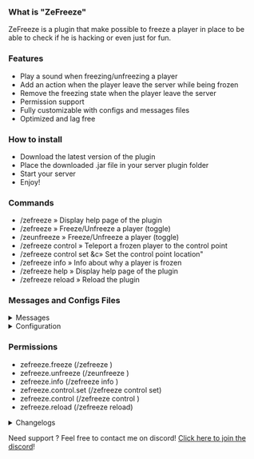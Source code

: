 ### What is "ZeFreeze"
ZeFreeze is a plugin that make possible to freeze a player in place to be able to check if he is hacking or even just for fun.

### Features
- Play a sound when freezing/unfreezing a player
- Add an action when the player leave the server while being frozen
- Remove the freezing state when the player leave the server
- Permission support
- Fully customizable with configs and messages files
- Optimized and lag free 

### How to install
- Download the latest version of the plugin
- Place the downloaded .jar file in your server plugin folder
- Start your server
- Enjoy!

### Commands
- /zefreeze » Display help page of the plugin
- /zefreeze <player> » Freeze/Unfreeze a player (toggle)
- /zeunfreeze <player> » Freeze/Unfreeze a player (toggle)
- /zefreeze control <player> » Teleport a frozen player to the control point
- /zefreeze control set &c» Set the control point location"
- /zefreeze info <player> » Info about why a player is frozen
- /zefreeze help » Display help page of the plugin
- /zefreeze reload » Reload the plugin

### Messages and Configs Files
<details>
<summary>Messages</summary>

	prefix: "&c[&dZe&bFreeze&c] "
	
	no-reason: "&aNo reason"
	
	player-frozen:
	  - "&2You have &cfrozen &b{player}&2!"
	  - "&2Reason: {reason}"
	  - "&2He can't move &canymore!"
	
	player-unfrozen:
	  - "&2You have &cunfrozen &b{player}&2!"
	  - "&2He can now move &cfreely!"
	
	target-frozen:
	  - "&2You have been &cfrozen by &b{freezer}&2!"
	  - "&2Reason: {reason}"
	  - "&2You can't move &canymore!"
	
	target-unfrozen:
	  - "&2You have been &cunfrozen by &b{freezer}&2!"
	  - "&2You can now move &cfreely!"
	
	target-freeze-info:
	  - "&2&m=====&r &dOpsy&bFreeze &c- &d&lInfo &2&m=====&r"
	  - "&6Freezer &c» &b{freezer}"
	  - "&6Reason &c» &2{reason}"
	  - "&6Location &c» &2X: &e{loc_x}&2, Y: &e{loc_y}&2, Z: &e{loc_z}"
	  - "&2&m=====&r &dOpsy&bFreeze &c- &d&lInfo &2&m=====&r"
	
	plugin-reload:
	  - "&2Plugin reloaded!"
	
	unfreeze-disconnect:
	  - "&b{player} &2has been unfrozen because he left the server."
	
	staff-disconnect-alert:
	  - "&b{player} &chas left the server while being frozen!"
	
	help-page:
	  - "&d/zefreeze &c» &2Show the help page"
	  - "&d/zefreeze &b<player> &c» &2Freeze a player in place"
	  - "&d/zefreeze control &b<player> &c» &2Teleport a frozen player to the control point"
	  - "&d/zefreeze control set &c» &2Set the control point location"
	  - "&d/zefreeze info &b<player> &c» &2Info about why a player is frozen"
	  - "&d/zezfreeze &bhelp &c» &2Show the help page"
	  - "&d/zefreeze &breload &c» &2Reload the plugin"
	  - " "
	  - "&d/zeunfreeze &b<player> &c» &2Unfreeze a frozen player"
	
	errors:
	  self-freeze:
	    - "&cYou can't freeze yourself!"
	  player-offline:
	    - "&cThis player is offline!"
	  player-already-frozen:
	    - "&b{player} &cis already frozen!"
	  player-not-frozen:
	    - "&b{player} &cis not frozen!"
	  damaged-a-frozen-player:
	    - "&cThis player is frozen, you can't damage him!"
	  damage-while-frozen:
	    - "&cYou can't damage an entity while being frozen!"
	  place-while-frozen:
	    - "&cYou can't place blocks while frozen!"
	  break-while-frozen:
	    - "&cYou can't break blocks while frozen!"
	  move-while-frozen:
	    - "&cSorry, but you can't move because you have been &4FROZEN &cby &b{freezer}!"
	    - "&cIf you think that's a mistake, feel free to contact a staff member!"
	  not-enough-permissions:
	    - "&cSorry, but you don't have enough permissions to do that!"
	  invalid-sound:
	    - "The sound {sound} doesn't exist! Please change it in the config file!"
	  control-location-not-set:
	    - "&cYou haven't set any control location yet!"
	  player-only:
	    - "&cYou need to be a player to perform that action!"
</details>
<details>
	<summary>Configuration</summary>

	# Allow the console to make a command when a player leave the server while he is frozen
	disconnect-action:
	enabled: true
	commands:
	  - "money set {player} 0"
	  - "ban {player} {reason}"
	
	# Unfreeze the player if he disconnect while being frozen
	unfreeze-on-disconnect: true
	
	# Enable the toggle function so when you type /freeze or /unfreeze it can freeze and unfreeze the player
	freeze-toggle: true
	
	# Block the Y axe of movement while frozen avoiding players to jump or flying up and down
	block-y-axis: true
	
	# Set the freeze message cooldown in seconds to not spam the player chat while the player moves
	freeze-message-cooldown: 5
	
	# You can find all the available sound here https://hub.spigotmc.org/javadocs/spigot/org/bukkit/Sound.html
	# Sound played when the target is freezed
	freeze-sound: GHAST_SCREAM
	
	# Sound played when the target is unfreezed
	unfreeze-sound: PIG_DEATH
	
	# Disable the interaction of a frozen player
	disable-interaction: true
	
	# Disable the damages of a frozen player
	disable-damages: true
	
	# Disable the possibility to place blocks from a frozen player
	disable-block-place: true
	
	# Disable the possibility to break block from a frozen player
	disable-block-break: true
	
	control-location:
</details>

### Permissions
- zefreeze.freeze (/zefreeze <player>)
- zefreeze.unfreeze (/zeunfreeze <player>)
- zefreeze.info (/zefreeze info <player>)
- zefreeze.control.set (/zefreeze control set)
- zefreeze.control (/zefreeze control <player>)
- zefreeze.reload (/zefreeze reload)

<details>
	<summary>Changelogs</summary>

	- Add a multiple command action support (Added - 0.0.2)
	- Add toggle option for the command "/freeze" (Added - 0.0.3)
	- Add an independent "/unfreeze" command (Added - 0.0.3)
	- Add an option to block the Y axis while frozen (Added - 0.1.1)
	- Add an option to set the freeze message cooldown (Added - 0.1.1)
	- Add a "/freeze info" command to know the reason of the player's freeze (Added - 0.1.2)
	- Add a location to teleport both the player and the staff member to a specific spot for control (0.2.0)
	- Add No PvP and No Block Break on freeze (0.3.0)
	- Add an anti-disconnect screen and an item saying what the player has to do (In Progress)
	- Tab completion support for the commands (1.0.0)
</details>

Need support ? Feel free to contact me on discord! [Click here to join the discord](https://discord.gg/93yXste)!